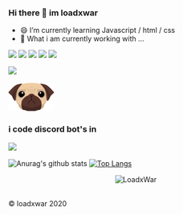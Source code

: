 ### Hi there 👋 im loadxwar
- 😄 I’m currently learning Javascript / html / css
- 🔭 What i am currently working with ...
<img src="https://img.shields.io/badge/node.js%20-%2343853D.svg?&style=for-the-badge&logo=node.js&logoColor=white"/>
<img src="https://img.shields.io/badge/heroku%20-%23430098.svg?&style=for-the-badge&logo=heroku&logoColor=white"/>
   <img src="https://img.shields.io/badge/javascript%20-%23323330.svg?&style=for-the-badge&logo=javascript&logoColor=%23F7DF1E"/> <img src="https://img.shields.io/badge/html5%20-%23E34F26.svg?&style=for-the-badge&logo=html5&logoColor=white"/> <img src="https://img.shields.io/badge/css%20-%231572B6.svg?&style=for-the-badge&logo=css&logoColor=white"/> 
<p>
<img src="https://img.shields.io/badge/github%20-%23121011.svg?&style=for-the-badge&logo=github&logoColor=white"/>

[![PugJS](https://github.com/Iggy-Codes/logo-images/blob/master/logos/pug.png)](http://www.pugjs.org/) 


### i code discord bot's in
<img src="https://img.shields.io/badge/discord.js%20-%23323330.svg?&style=for-the-badge&logo=discord.js&logoColor=%23F7DF1E"/>



<!--
**LoadxWar/loadxwar** is a ✨ _special_ ✨ repository because its `README.md` (this file) appears on your GitHub profile.

Here are some ideas to get you started:

- 🔭 I’m currently working on ...
- 🌱 I’m currently learning ...
- 👯 I’m looking to collaborate on ...
- 🤔 I’m looking for help with ...
- 💬 Ask me about ...
- 📫 How to reach me: ...
- 😄 Pronouns: ...
- ⚡ Fun fact: ...
-->
![Anurag's github stats](https://github-readme-stats.vercel.app/api?username=LoadxWar&show_icons=true)
[![Top Langs](https://github-readme-stats.vercel.app/api/top-langs/?username=LoadxWar&langs_count=8)](https://github.com/anuraghazra/github-readme-stats)



<p align="center">&nbsp;<img align="center" src="https://discord.c99.nl/widget/theme-3/742426370541617224.png" alt="LoadxWar" /></p>
<Br>
 © loadxwar 2020
